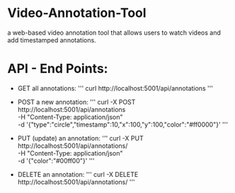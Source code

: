 # Video-Annotation-Tool
a web-based video annotation tool that allows users to watch videos and add timestamped annotations.


# API - End Points:
- GET all annotations:
'''
curl http://localhost:5001/api/annotations
'''
- POST a new annotation: '''
curl -X POST http://localhost:5001/api/annotations \
  -H "Content-Type: application/json" \
  -d '{"type":"circle","timestamp":10,"x":100,"y":100,"color":"#ff0000"}' 
  '''

- PUT (update) an annotation:
'''
curl -X PUT http://localhost:5001/api/annotations/<id> \
  -H "Content-Type: application/json" \
  -d '{"color":"#00ff00"}'
'''

- DELETE an annotation:
'''
curl -X DELETE http://localhost:5001/api/annotations/<id>
'''